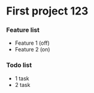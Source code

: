 # First project 123

### Feature list
* Feature 1 (off)
* Feature 2 (on)

### Todo list
* 1 task
* 2 task
